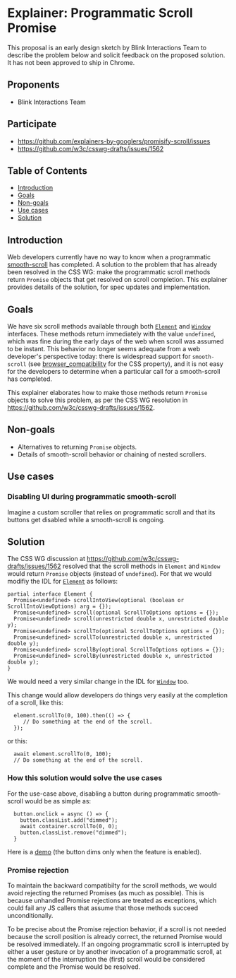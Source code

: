 # Explainer: Programmatic Scroll Promise

This proposal is an early design sketch by Blink Interactions Team to describe the problem below and solicit
feedback on the proposed solution. It has not been approved to ship in Chrome.

## Proponents
- Blink Interactions Team

## Participate
- https://github.com/explainers-by-googlers/promisify-scroll/issues
- https://github.com/w3c/csswg-drafts/issues/1562

## Table of Contents

- [Introduction](#introduction)
- [Goals](#goals)
- [Non-goals](#non-goals)
- [Use cases](#use-cases)
- [Solution](#solution)
<!--
- [Detailed design discussion](#detailed-design-discussion)
  - [[Tricky design choice #1]](#tricky-design-choice-1)
  - [[Tricky design choice 2]](#tricky-design-choice-2)
- [Considered alternatives](#considered-alternatives)
  - [[Alternative 1]](#alternative-1)
  - [[Alternative 2]](#alternative-2)
- [Stakeholder Feedback / Opposition](#stakeholder-feedback--opposition)
- [References & acknowledgements](#references--acknowledgements)
-->

## Introduction

Web developers currently have no way to know when a programmatic [smooth-scroll](https://drafts.csswg.org/cssom-view/#concept-smooth-scroll) has completed.  A solution to the problem that has already been resolved in the CSS WG: make the programmatic scroll methods return `Promise` objects that get resolved on scroll completion.  This explainer provides details of the solution, for spec updates and implementation.

## Goals

We have six scroll methods available through both [`Element`](https://drafts.csswg.org/cssom-view/#extension-to-the-element-interface) and [`Window`](https://drafts.csswg.org/cssom-view/#extensions-to-the-window-interface) interfaces.  These methods return immediately with the value `undefined`, which was fine during the early days of the web when scroll was assumed to be instant.  This behavior no longer seems adequate from a web developer's perspective today: there is widespread support for `smooth-scroll` (see [browser_compatibility](https://developer.mozilla.org/en-US/docs/Web/CSS/scroll-behavior#browser_compatibility) for the CSS property), and it is not easy for the developers to determine when a particular call for a smooth-scroll has completed.

This explainer elaborates how to make those methods return `Promise` objects to solve this problem, as per the CSS WG resolution in https://github.com/w3c/csswg-drafts/issues/1562.

## Non-goals

- Alternatives to returning `Promise` objects.
- Details of smooth-scroll behavior or chaining of nested scrollers.

## Use cases

### Disabling UI during programmatic smooth-scroll

Imagine a custom scroller that relies on programmatic scroll and that its buttons get disabled while a smooth-scroll is ongoing.

## Solution

The CSS WG discussion at https://github.com/w3c/csswg-drafts/issues/1562 resolved that the scroll methods in `Element` and `Window` would return `Promise` objects (instead of `undefined`).  For that we would modifiy the IDL for [`Element`](https://drafts.csswg.org/cssom-view/#extension-to-the-element-interface) as follows:
```IDL
partial interface Element {
  Promise<undefined> scrollIntoView(optional (boolean or ScrollIntoViewOptions) arg = {});
  Promise<undefined> scroll(optional ScrollToOptions options = {});
  Promise<undefined> scroll(unrestricted double x, unrestricted double y);
  Promise<undefined> scrollTo(optional ScrollToOptions options = {});
  Promise<undefined> scrollTo(unrestricted double x, unrestricted double y);
  Promise<undefined> scrollBy(optional ScrollToOptions options = {});
  Promise<undefined> scrollBy(unrestricted double x, unrestricted double y);
}
```
We would need a very similar change in the IDL for [`Window`](https://drafts.csswg.org/cssom-view/#extensions-to-the-window-interface) too.

This change would allow developers do things very easily at the completion of a scroll, like this:
```JS
  element.scrollTo(0, 100).then(() => {
     // Do something at the end of the scroll.
  });
```
or this:
```JS
  await element.scrollTo(0, 100);
  // Do something at the end of the scroll.
```

### How this solution would solve the use cases

For the use-case above, disabling a button during programmatic smooth-scroll would be as simple as:
```JS
  button.onclick = async () => {
    button.classList.add("dimmed");
    await container.scrollTo(0, 0);
    button.classList.remove("dimmed");
  }
```

Here is a [demo](https://codepen.io/mustaqahmed/full/gbpmNOP) (the button dims only when the feature is enabled).

### Promise rejection

To maintain the backward compatibilty for the scroll methods, we would avoid rejecting the returned Promises (as much as possible).  This is because unhandled Promise rejections are treated as exceptions, which could fail any JS callers that assume that those methods succeed unconditionally.

To be precise about the Promise rejection behavior, if a scroll is not needed because the scroll position is already correct, the returned Promise would be resolved immediately. If an ongoing programmatic scroll is interrupted by either a user gesture or by another invocation of a programmatic scroll, at the moment of the interruption the (first) scroll would be considered complete and the Promise would be resolved.

<!--
## Detailed design discussion

### [Tricky design choice #1]

[Talk through the tradeoffs in coming to the specific design point you want to make.]

```js
// Illustrated with example code.
```

[This may be an open question,
in which case you should link to any active discussion threads.]

### [Tricky design choice 2]

[etc.]
-->

<!--
## Considered alternatives

[This should include as many alternatives as you can,
from high level architectural decisions down to alternative naming choices.]

### [Alternative 1]

[Describe an alternative which was considered,
and why you decided against it.]

### [Alternative 2]

[etc.]
-->

<!--
## Stakeholder Feedback / Opposition

[Implementors and other stakeholders may already have publicly stated positions on this work. If you can, list them here with links to evidence as appropriate.]

- [Implementor A] : Positive
- [Stakeholder B] : No signals
- [Implementor C] : Negative

[If appropriate, explain the reasons given by other implementors for their concerns.]
-->

<!--
## References & acknowledgements

[Your design will change and be informed by many people; acknowledge them in an ongoing way! It helps build community and, as we only get by through the contributions of many, is only fair.]

[Unless you have a specific reason not to, these should be in alphabetical order.]

Many thanks for valuable feedback and advice from:

- [Person 1]
- [Person 2]
- [etc.]
-->
